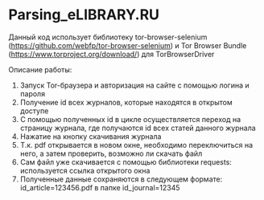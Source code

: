 # Parsing_eLIBRARY.RU

Данный код использует библиотеку tor-browser-selenium (https://github.com/webfp/tor-browser-selenium) и Tor Browser Bundle (https://www.torproject.org/download/) для TorBrowserDriver

Описание работы: 
1) Запуск Tor-браузера и авторизация на сайте с помощью логина и пароля
2) Получение id всех журналов, которые находятся в открытом доступе
3) С помощью полученных id в цикле осуществляется переход на страницу журнала, где получаются id всех статей данного журнала
4) Нажатие на кнопку скачивания журнала
5) Т.к. pdf открывается в новом окне, необходимо переключиться на него, а затем проверить, возможно ли скачать файл
6) Сам файл уже скачивается с помощью библиотеки requests: используется ссылка открытого окна
7) Полученные данные сохраняются в следующем формате: id_article=123456.pdf в папке id_journal=12345
